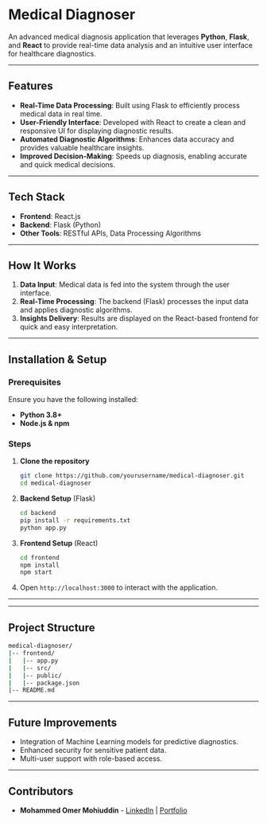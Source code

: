 # Medical Diagnoser

An advanced medical diagnosis application that leverages **Python**, **Flask**, and **React** to provide real-time data analysis and an intuitive user interface for healthcare diagnostics.

---

## Features
- **Real-Time Data Processing**: Built using Flask to efficiently process medical data in real time.
- **User-Friendly Interface**: Developed with React to create a clean and responsive UI for displaying diagnostic results.
- **Automated Diagnostic Algorithms**: Enhances data accuracy and provides valuable healthcare insights.
- **Improved Decision-Making**: Speeds up diagnosis, enabling accurate and quick medical decisions.

---

## Tech Stack
- **Frontend**: React.js
- **Backend**: Flask (Python)
- **Other Tools**: RESTful APIs, Data Processing Algorithms

---

## How It Works
1. **Data Input**: Medical data is fed into the system through the user interface.
2. **Real-Time Processing**: The backend (Flask) processes the input data and applies diagnostic algorithms.
3. **Insights Delivery**: Results are displayed on the React-based frontend for quick and easy interpretation.

---

## Installation & Setup

### Prerequisites
Ensure you have the following installed:
- **Python 3.8+**
- **Node.js & npm**

### Steps
1. **Clone the repository**
   ```bash
   git clone https://github.com/yourusername/medical-diagnoser.git
   cd medical-diagnoser
   ```

2. **Backend Setup** (Flask)
   ```bash
   cd backend
   pip install -r requirements.txt
   python app.py
   ```

3. **Frontend Setup** (React)
   ```bash
   cd frontend
   npm install
   npm start
   ```

4. Open `http://localhost:3000` to interact with the application.

---

---

## Project Structure
```bash
medical-diagnoser/
|-- frontend/
|   |-- app.py         
|   |-- src/          
|   |-- public/      
|   |-- package.json
|-- README.md        
```

---

## Future Improvements
- Integration of Machine Learning models for predictive diagnostics.
- Enhanced security for sensitive patient data.
- Multi-user support with role-based access.

---

## Contributors
- **Mohammed Omer Mohiuddin** - [LinkedIn](https://linkedin.com/in/omerMohiuddin) | [Portfolio](https://portfoliowebsite-n8iw.onrender.com)

